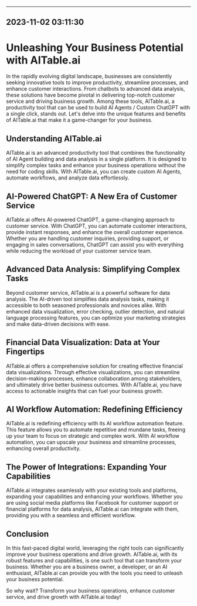 

---------------------------------------------
2023-11-02 03:11:30
---------------------------------------------

# Unleashing Your Business Potential with AITable.ai

In the rapidly evolving digital landscape, businesses are consistently seeking innovative tools to improve productivity, streamline processes, and enhance customer interactions. From chatbots to advanced data analysis, these solutions have become pivotal in delivering top-notch customer service and driving business growth. Among these tools, AITable.ai, a productivity tool that can be used to build AI Agents / Custom ChatGPT with a single click, stands out. Let's delve into the unique features and benefits of AITable.ai that make it a game-changer for your business.

## Understanding AITable.ai

AITable.ai is an advanced productivity tool that combines the functionality of AI Agent building and data analysis in a single platform. It is designed to simplify complex tasks and enhance your business operations without the need for coding skills. With AITable.ai, you can create custom AI Agents, automate workflows, and analyze data effortlessly.

## AI-Powered ChatGPT: A New Era of Customer Service

AITable.ai offers AI-powered ChatGPT, a game-changing approach to customer service. With ChatGPT, you can automate customer interactions, provide instant responses, and enhance the overall customer experience. Whether you are handling customer inquiries, providing support, or engaging in sales conversations, ChatGPT can assist you with everything while reducing the workload of your customer service team. 

## Advanced Data Analysis: Simplifying Complex Tasks

Beyond customer service, AITable.ai is a powerful software for data analysis. The AI-driven tool simplifies data analysis tasks, making it accessible to both seasoned professionals and novices alike. With enhanced data visualization, error checking, outlier detection, and natural language processing features, you can optimize your marketing strategies and make data-driven decisions with ease. 

## Financial Data Visualization: Data at Your Fingertips

AITable.ai offers a comprehensive solution for creating effective financial data visualizations. Through effective visualizations, you can streamline decision-making processes, enhance collaboration among stakeholders, and ultimately drive better business outcomes. With AITable.ai, you have access to actionable insights that can fuel your business growth.

## AI Workflow Automation: Redefining Efficiency

AITable.ai is redefining efficiency with its AI workflow automation feature. This feature allows you to automate repetitive and mundane tasks, freeing up your team to focus on strategic and complex work. With AI workflow automation, you can upscale your business and streamline processes, enhancing overall productivity.

## The Power of Integrations: Expanding Your Capabilities

AITable.ai integrates seamlessly with your existing tools and platforms, expanding your capabilities and enhancing your workflows. Whether you are using social media platforms like Facebook for customer support or financial platforms for data analysis, AITable.ai can integrate with them, providing you with a seamless and efficient workflow.

## Conclusion

In this fast-paced digital world, leveraging the right tools can significantly improve your business operations and drive growth. AITable.ai, with its robust features and capabilities, is one such tool that can transform your business. Whether you are a business owner, a developer, or an AI enthusiast, AITable.ai can provide you with the tools you need to unleash your business potential.

So why wait? Transform your business operations, enhance customer service, and drive growth with AITable.ai today!
